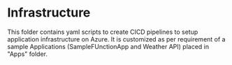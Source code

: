 # Infrastructure

This folder contains yaml scripts to create CICD pipelines to setup application infrastructure on Azure. It is customized as per requirement of a sample Applications (SampleFUnctionApp and Weather API) placed in "Apps" folder.